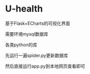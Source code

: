 # U-health
基于Flask+ECharts的可视化界面

需要环境mysql数据库

各类python的库

先运行一遍spider.py更新数据库

然后直接运行app.py到本地网页查看即可
